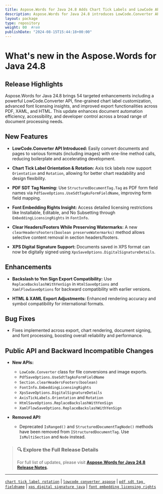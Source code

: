 ```yaml
---
title: Aspose.Words for Java 24.8 Adds Chart Tick Labels and LowCode API
description: Aspose.Words for Java 24.8 introduces LowCode.Converter API, digital XPS signing, enhanced chart labels, and SDT-tag PDF field naming.
layout: package
type: repository
weight: 00	#rem
publishDate: "2024-08-15T15:44:18+00:00"
---
```


# What's new in the Aspose.Words for Java 24.8

## Release Highlights

Aspose.Words for Java 24.8 brings 54 targeted enhancements including a powerful LowCode.Converter API, fine-grained chart label customization, advanced font licensing insights, and improved export functionalities across PDF, XAML, and HTML. This update enhances document automation efficiency, accessibility, and developer control across a broad range of document processing needs.

## New Features

- **LowCode.Converter API Introduced:**
  Easily convert documents and pages to various formats (including images) with one-line method calls, reducing boilerplate and accelerating development.

- **Chart Tick Label Orientation & Rotation:**
  Axis tick labels now support `Orientation` and `Rotation`, allowing for better chart readability and design flexibility.

- **PDF SDT Tag Naming:**
  Use `StructuredDocumentTag.Tag` as PDF form field names via `PdfSaveOptions.UseSdtTagAsFormFieldName`, improving form field mapping.

- **Font Embedding Rights Insight:**
  Access detailed licensing restrictions like Installable, Editable, and No Subsetting through `EmbeddingLicensingRights` in `FontInfo`.

- **Clear Headers/Footers While Preserving Watermarks:**
  A new `clearHeadersFooters(boolean preserveWatermarks)` method allows selective content removal in section headers/footers.

- **XPS Digital Signature Support:**
  Documents saved in XPS format can now be digitally signed using `XpsSaveOptions.DigitalSignatureDetails`.

## Enhancements

- **Backslash to Yen Sign Export Compatibility:**
  Use `ReplaceBackslashWithYenSign` in `HtmlSaveOptions` and `XamlFlowSaveOptions` for backward compatibility with earlier versions.

- **HTML & XAML Export Adjustments:**
  Enhanced rendering accuracy and symbol compatibility for international formats.

## Bug Fixes

- Fixes implemented across export, chart rendering, document signing, and font processing, boosting overall reliability and performance.

## Public API and Backward Incompatible Changes

- **New APIs:**
  - `LowCode.Converter` class for file conversions and image exports.
  - `PdfSaveOptions.UseSdtTagAsFormFieldName`
  - `Section.clearHeadersFooters(boolean)`
  - `FontInfo.EmbeddingLicensingRights`
  - `XpsSaveOptions.DigitalSignatureDetails`
  - `AxisTickLabels.Orientation` and `Rotation`
  - `HtmlSaveOptions.ReplaceBackslashWithYenSign`
  - `XamlFlowSaveOptions.ReplaceBackslashWithYenSign`

- **Removed API:**
  - Deprecated `IsRanged()` and `StructuredDocumentTagNode()` methods have been removed from `IStructuredDocumentTag`. Use `IsMultiSection` and `Node` instead.

> ### 🔍 Explore the Full Release Details
>
> For full list of updates, please visit **[Aspose.Words for Java 24.8 Release Notes](https://releases.aspose.com/words/java/release-notes/2024/aspose-words-for-java-24-8-release-notes/).**

---

[`chart tick label rotation`](https://search.aspose.com/q/chart-tick-label-rotation.html) | [`lowcode converter aspose`](https://search.aspose.com/q/lowcode-converter-aspose.html) | [`pdf sdt tag fieldname`](https://search.aspose.com/q/pdf-sdt-tag-fieldname.html) | [`xps digital signature java`](https://search.aspose.com/q/xps-digital-signature-java.html) | [`font embedding licensing rights`](https://search.aspose.com/q/font-embedding-licensing-rights.html)
